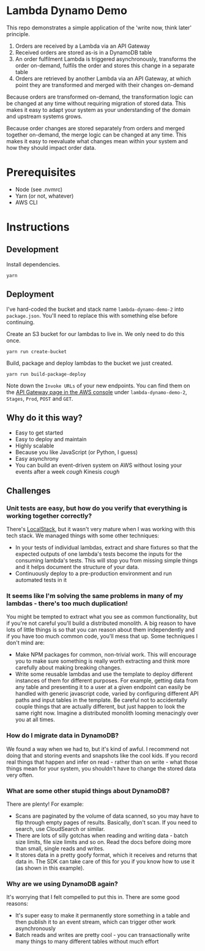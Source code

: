 # Lambda Dynamo Demo

This repo demonstrates a simple application of the 'write now, think later' principle.

1. Orders are received by a Lambda via an API Gateway
2. Received orders are stored as-is in a DynamoDB table
3. An order fulfilment Lambda is triggered asynchronously, transforms the order on-demand, fulfils the order and stores this change in a separate table
4. Orders are retrieved by another Lambda via an API Gateway, at which point they are transformed and merged with their changes on-demand

Because orders are transformed on-demand, the transformation logic can be changed at any time without requiring migration of stored data. This makes it easy to adapt your system as your understanding of the domain and upstream systems grows.

Because order changes are stored separately from orders and merged together on-demand, the merge logic can be changed at any time. This makes it easy to reevaluate what changes mean within your system and how they should impact order data.

# Prerequisites

- Node (see .nvmrc)
- Yarn (or not, whatever)
- AWS CLI

# Instructions

## Development

Install dependencies.

```
yarn
```

## Deployment

I've hard-coded the bucket and stack name `lambda-dynamo-demo-2` into `package.json`. You'll need to replace this with something else before continuing.

Create an S3 bucket for our lambdas to live in. We only need to do this once.

```
yarn run create-bucket
```

Build, package and deploy lambdas to the bucket we just created.

```
yarn run build-package-deploy
```

Note down the `Invoke URLs` of your new endpoints. You can find them on the [API Gateway page in the AWS console](https://ap-southeast-2.console.aws.amazon.com/apigateway/home?region=ap-southeast-2#/apis) under `lambda-dynamo-demo-2`, `Stages`, `Prod`, `POST` and `GET`.

## Why do it this way?

- Easy to get started
- Easy to deploy and maintain
- Highly scalable
- Because you like JavaScript (or Python, I guess)
- Easy asynchrony
- You can build an event-driven system on AWS without losing your events after a week *cough* Kinesis *cough*

## Challenges

### Unit tests are easy, but how do you verify that everything is working together correctly?

There's [LocalStack](https://localstack.cloud/), but it wasn't very mature when I was working with this tech stack. We managed things with some other techniques:

- In your tests of individual lambdas, extract and share fixtures so that the expected outputs of one lambda's tests become the inputs for the consuming lambda's tests. This will stop you from missing simple things and it helps document the structure of your data.
- Continuously deploy to a pre-production environment and run automated tests in it

### It seems like I'm solving the same problems in many of my lambdas - there's too much duplication!

You might be tempted to extract what you see as common functionality, but if you're not careful you'll build a distributed monolith. A big reason to have lots of little things is so that you can reason about them independently and if you have too much common code, you'll mess that up. Some techniques I don't mind are:

- Make NPM packages for common, non-trivial work. This will encourage you to make sure something is really worth extracting and think more carefully about making breaking changes.
- Write some reusable lambdas and use the template to deploy different instances of them for different purposes. For example, getting data from any table and presenting it to a user at a given endpoint can easily be handled with generic javascript code, varied by configuring different API paths and input tables in the template. Be careful not to accidentally couple things that are actually different, but just happen to look the same right now. Imagine a distributed monolith looming menacingly over you at all times.

### How do I migrate data in DynamoDB?

We found a way when we had to, but it's kind of awful. I recommend not doing that and storing events and snapshots like the cool kids. If you record real things that happen and infer on read - rather than on write - what those things mean for your system, you shouldn't have to change the stored data very often.

### What are some other stupid things about DynamoDB?

There are plenty! For example:

- Scans are paginated by the volume of data scanned, so you may have to flip through empty pages of results. Basically, don't scan. If you need to search, use CloudSearch or similar.
- There are lots of silly gotchas when reading and writing data - batch size limits, file size limits and so on. Read the docs before doing more than small, single reads and writes.
- It stores data in a pretty goofy format, which it receives and returns that data in. The SDK can take care of this for you if you know how to use it (as shown in this example).

### Why are we using DynamoDB again?

It's worrying that I felt compelled to put this in. There are some good reasons:

- It's super easy to make it permanently store something in a table and then publish it to an event stream, which can trigger other work asynchronously
- Batch reads and writes are pretty cool - you can transactionally write many things to many different tables without much effort
